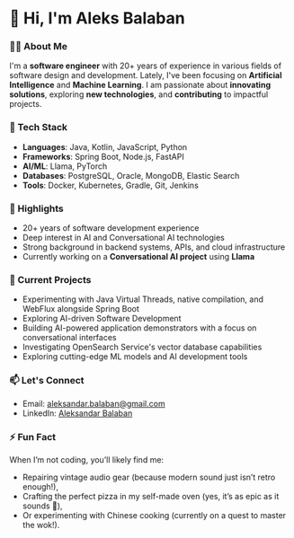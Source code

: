 # 👋 Hi, I'm Aleks Balaban

### 👨‍💻 About Me
I'm a **software engineer** with 20+ years of experience in various fields of software design and development. Lately, I've been focusing on **Artificial Intelligence** and **Machine Learning**. I am passionate about **innovating solutions**, exploring **new technologies**, and **contributing** to impactful projects.

### 🔧 Tech Stack
- **Languages**: Java, Kotlin, JavaScript, Python
- **Frameworks**: Spring Boot, Node.js, FastAPI
- **AI/ML**: Llama, PyTorch
- **Databases**: PostgreSQL, Oracle, MongoDB, Elastic Search
- **Tools**: Docker, Kubernetes, Gradle, Git, Jenkins

### 🌟 Highlights
- 20+ years of software development experience
- Deep interest in AI and Conversational AI technologies
- Strong background in backend systems, APIs, and cloud infrastructure
- Currently working on a **Conversational AI project** using **Llama**

### 🚀 Current Projects
- Experimenting with Java Virtual Threads, native compilation, and WebFlux alongside Spring Boot
- Exploring AI-driven Software Development
- Building AI-powered application demonstrators with a focus on conversational interfaces
- Investigating OpenSearch Service's vector database capabilities
- Exploring cutting-edge ML models and AI development tools

### 📫 Let's Connect
- Email: aleksandar.balaban@gmail.com
- LinkedIn: [Aleksandar Balaban](https://linkedin.com/in/aleksbalaban)

### ⚡ Fun Fact
When I’m not coding, you’ll likely find me:
- Repairing vintage audio gear (because modern sound just isn’t retro enough!),
- Crafting the perfect pizza in my self-made oven (yes, it’s as epic as it sounds 🍕),
- Or experimenting with Chinese cooking (currently on a quest to master the wok!).
